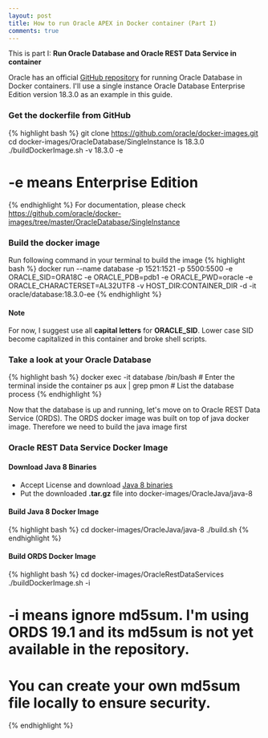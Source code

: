 ```yaml
---
layout: post
title: How to run Oracle APEX in Docker container (Part I)
comments: true
---
```

This is part I: **Run Oracle Database and Oracle REST Data Service in container**

Oracle has an official [GitHub repository](https://github.com/oracle/docker-images) for running Oracle Database in Docker containers. I'll use a single instance Oracle Database Enterprise Edition version 18.3.0 as an example in this guide.
<!--more-->

### Get the dockerfile from GitHub
{% highlight bash %}
git clone https://github.com/oracle/docker-images.git
cd docker-images/OracleDatabase/SingleInstance
ls 18.3.0
./buildDockerImage.sh -v 18.3.0 -e
# -e means Enterprise Edition
{% endhighlight %}
For documentation, please check https://github.com/oracle/docker-images/tree/master/OracleDatabase/SingleInstance

### Build the docker image
Run following command in your terminal to build the image
{% highlight bash %}
docker run --name database -p 1521:1521 -p 5500:5500
            -e ORACLE_SID=ORA18C -e ORACLE_PDB=pdb1 -e ORACLE_PWD=oracle
            -e ORACLE_CHARACTERSET=AL32UTF8
            -v HOST_DIR:CONTAINER_DIR -d -it oracle/database:18.3.0-ee
{% endhighlight %}

#### Note
For now, I suggest use all **capital letters** for **ORACLE_SID**. Lower case SID become capitalized in this container and broke shell scripts.

### Take a look at your Oracle Database
{% highlight bash %}
docker exec -it database /bin/bash  # Enter the terminal inside the container
ps aux | grep pmon                  # List the database process
{% endhighlight %}

Now that the database is up and running, let's move on to Oracle REST Data Service (ORDS). The ORDS docker image was built on top of java docker image. Therefore we need to build the java image first

### Oracle REST Data Service Docker Image
#### Download Java 8 Binaries
- Accept License and download [Java 8 binaries](http://www.oracle.com/technetwork/java/javase/downloads/server-jre8-downloads-2133154.html)
- Put the downloaded **.tar.gz** file into docker-images/OracleJava/java-8

#### Build Java 8 Docker Image
{% highlight bash %}
cd docker-images/OracleJava/java-8
./build.sh
{% endhighlight %}

#### Build ORDS Docker Image
{% highlight bash %}
cd docker-images/OracleRestDataServices
./buildDockerImage.sh -i
# -i means ignore md5sum. I'm using ORDS 19.1 and its md5sum is not yet available in the repository.
# You can create your own md5sum file locally to ensure security.
{% endhighlight %}

